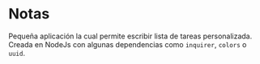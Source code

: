 # Notas

Pequeña aplicación la cual permite escribir lista de tareas personalizada. Creada en NodeJs con algunas dependencias como `inquirer`, `colors` o `uuid`.